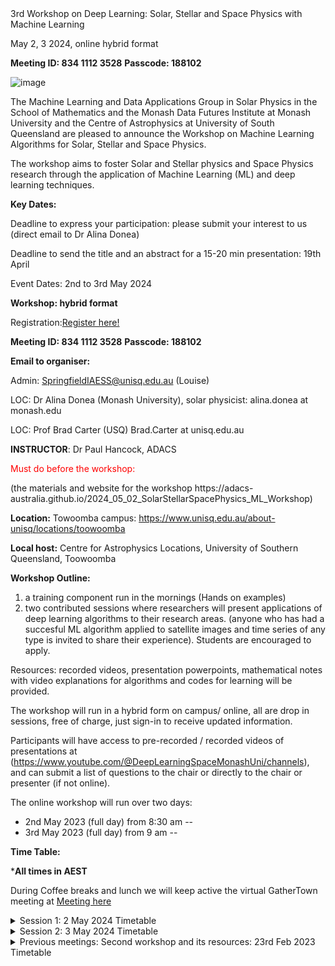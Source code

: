<!DOCTYPE html>
<html>
<head>
 3rd Workshop on Deep Learning: Solar, Stellar and Space Physics with Machine Learning <p>
May 2, 3 2024, online hybrid format	
	 
</head>


<body>
	
**Meeting ID: 834 1112 3528**
**Passcode: 188102**

![image](https://github.com/adonea/Third-workshop-on-Artificial-Intelligence-for-Space-Science-Research/blob/main/Logo_MDFI_MON_USQ.jpeg)

The Machine Learning and Data Applications Group in Solar Physics in  the School of Mathematics and the Monash Data Futures Institute at Monash University and the Centre of Astrophysics at University of South Queensland are pleased to announce the Workshop on Machine Learning Algorithms for Solar, Stellar and Space Physics.

The workshop aims to foster Solar and Stellar physics and Space Physics research through the application of Machine Learning (ML) and deep learning techniques.

**Key Dates:**

Deadline to express your participation: please submit your interest to us  (direct email to Dr Alina Donea)


Deadline to send the title and an abstract for a 15-20 min presentation: 19th April

Event Dates: 2nd to 3rd May 2024

**Workshop: hybrid format**


Registration:<a href="https://forms.office.com/Pages/ResponsePage.aspx?id=k_v7fbYZhUmsflAaN5OEVqSZBOqqhuFJg2Fzr60CZalUN0FBOUJWU1VXT0tHTUVVVkhMNklBVE9COC4u">Register here!</a>

**Meeting ID: 834 1112 3528**
**Passcode: 188102**

**Email to organiser:**	

Admin: SpringfieldIAESS@unisq.edu.au (Louise)

LOC: Dr Alina Donea (Monash University), solar physicist: alina.donea at monash.edu

LOC: Prof Brad Carter (USQ) Brad.Carter at unisq.edu.au

**INSTRUCTOR**: Dr Paul Hancock, ADACS

<body><p style="color:red;">Must do before the workshop:</p></body>
(the materials and website for the workshop 
https://adacs-australia.github.io/2024_05_02_SolarStellarSpacePhysics_ML_Workshop)

**Location:** Towoomba  campus:  https://www.unisq.edu.au/about-unisq/locations/toowoomba

**Local host:** Centre for Astrophysics Locations, University of Southern Queensland, Toowoomba



**Workshop Outline:**
1) a training component run in the mornings (Hands on examples)
2) two contributed sessions where researchers will present applications of deep learning algorithms to their research areas. (anyone who has had a succesful ML algorithm applied to satellite images and time series of any type is invited to share their experience). Students are encouraged to apply.
  
Resources: recorded videos, presentation powerpoints, mathematical notes with video explanations for algorithms and codes for learning will be provided. 


The workshop will run in a hybrid form on campus/ online, all are drop in sessions, free of charge, just sign-in to receive updated information.

 Participants will have access to pre-recorded / recorded videos of presentations  at (https://www.youtube.com/@DeepLearningSpaceMonashUni/channels), and can submit a list of questions to the chair or directly to the chair or presenter (if not online).

The online workshop will run over two days: 
	<div>
  <ul>
    <li>2nd May 2023  (full day) from 8:30 am --</li>
    <li>3rd May 2023  (full day) from 9 am --</li>
  </ul>
</div>
	


**Time Table:**

*<strong>All times in AEST</strong>

During Coffee breaks and lunch we will keep active the virtual GatherTown meeting at <a href="https://app.gather.town/invite?token=33FlcxEXR1GvgbRTlWEI"> Meeting here </a>

<details><summary>Session 1: 2 May 2024 Timetable</summary>
<p>


<table id="table69225">
  <thead>
    <tr>
      <th style="text-align: center;" id="table69225r1c1">
        Time
      </th>
      <th style="text-align: center;" id="table69225r1c2">
        Presenter
      </th>
      <th style="text-align: center;" id="table69225r1c3">
        Title
      </th>
      <th style="text-align: center;" id="table69225r1c4">
        Recorded session link
      </th>
      <th style="text-align: center;" id="table69225r1c5">
        Repos, Githubs
      </th>
    </tr>
  </thead>
  <tbody>
    <tr>
      <td style="text-align: center;" headers="table69225r1c1">
        9:00 a.m.
      </td>
      <td style="text-align: center;" headers="table69225r1c2">
       Prof. Brad Carter
      </td>
      <td style="text-align: center;" headers="table69225r1c3">
        Welcome to UniSQ, overview of relevant UniSQ research, feature of AI at USQueensland  <br><em></em>
      </td>
      <td style="text-align: center;" headers="table69225r1c4">
        Centre of Astrophysics, USQ
      </td>
      <td style="text-align: center;" headers="table69225r1c5">
       general
      </td>
    </tr>	  	 
  <tr>
      <td style="text-align: center;" headers="table69225r1c1">
        9:15 a.m. - 12:15 noon, with coffee break 10:30ish (Morning tea supplied, coffee is amazing))
      </td>
      <td style="text-align: center;" headers="table69225r1c2">
       <a href="https://staffportal.curtin.edu.au/staff/profile/view/paul-hancock-023877e7/">Dr Paul Hancock</a> , Curtin Univ,, ADACS <br><em>Institute</em>
      </td>
      <td style="text-align: center;" headers="table69225r1c3">
        WORKSHOP 1: Training for feature detection algorithms, imaged based analysis<P>
Introduce expert systems as the "simplest" AI.<P>
Use seismic data (time/distance plots) and the task of identifying ripples as an example of how we can move from human to computer identification.<P>
Investigate some of the features that humans look for in the images, which of these are "signal" and which are "noise".<P>
Discuss the difference between detection and characterisation.<P>
Create an algorithm (or modify existing one) which will help determine the SNR or similar metric for the data set.<P>
Build a "ripple detector" using our algorithm and apply it to images.<P>
This lesson will use Jupyter notebooks on people's local machines so they have something to take away after the event.<P>
      </td>
      <td style="text-align: center;" headers="table69225r1c4">
        <a href="https://www.youtube.com/@DeepLearningSpaceMonashUni/channels">TB released on Youtube</a> and 
	      <a href="https://adacs-australia.github.io/2024_05_02_SolarStellarSpacePhysics_ML_Workshop"> Materials and website </a>
      </td>
      <td style="text-align: center;" headers="table69225r1c5">
       workshop , meetonline at <a href="https://app.gather.town/invite?token=33FlcxEXR1GvgbRTlWEI"> Meeting here </a> 
      </td>
    </tr>
    <tr>
      <td style="text-align: center;" headers="table69225r1c1">
        12:00-1:00 p.m.  
      </td>
      <td style="text-align: center;" headers="table69225r1c2">
       Lunch supplied<br><em>Toowoomba Campus</em>
      </td>
      <td style="text-align: center;" headers="table69225r1c3">
       -- 
      </td>
      <td style="text-align: center;" headers="table69225r1c4">
        --
      </td>
      <td style="text-align: center;" headers="table69225r1c5">
       lunch
      </td>
    </tr>
    <tr>
      <td style="text-align: center;" headers="table69225r1c1">
        1:00-1:30 p.m. 
      </td>
      <td style="text-align: center;" headers="table69225r1c2">
       Dr Mark Cheung<br><em>CSIRO Australia</em> 
      </td>
      <td style="text-align: center;" headers="table69225r1c3">
       Applications of ML in Heliophysics
      </td>
      <td style="text-align: center;" headers="table69225r1c4">
        <a href="https://www.youtube.com/@DeepLearningSpaceMonashUni/channels">TB Youtubed</a> 
      </td>
      <td style="text-align: center;" headers="table69225r1c5">
       talk
      </td>
    </tr>	 
   <tr>
      <td style="text-align: center;" headers="table69225r1c1">
        1:30-2:00 p.m. 
      </td>
      <td style="text-align: center;" headers="table69225r1c2">
       Dr Mahsa Salehi<br><em>Department of Data Science and Artificial Intelligence, Monash University, Melbourne, VIC, Australia</em>
      </td>
      <td style="text-align: center;" headers="table69225r1c3">
        Improving position encoding of transformers for multivariate time series classification
      </td>
      <td style="text-align: center;" headers="table69225r1c4">
        <a href="https://www.youtube.com/@DeepLearningSpaceMonashUni/channels">TB Youtubed</a> 
      </td>
      <td style="text-align: center;" headers="table69225r1c5">
       talk
      </td>
    </tr>
    <tr>
      <td style="text-align: center;" headers="table69225r1c1">
        2:00-2:30 
      </td>
      <td style="text-align: center;" headers="table69225r1c2">
       Prof. Shravan Hanasoge, Faculty Member at the Tata Institute of Fundamental Research
Tata Institute of Fundamental Research, Mumbai 
  </td>
      <td style="text-align: center;" headers="table69225r1c3">
        Accelerating asteroseismic discovery using deep learning
      </td>
      <td style="text-align: center;" headers="table69225r1c4">
        ...
      </td>
      <td style="text-align: center;" headers="table69225r1c5">
       talk
      </td>
    </tr>  
	  <tr>
      <td style="text-align: center;" headers="table69225r1c1">
        2:30-3:00 
      </td>
      <td style="text-align: center;" headers="table69225r1c2">
       coffee/tea  time and questions, meet online <a href="https://app.gather.town/invite?token=33FlcxEXR1GvgbRTlWEI"> Meeting here </a>
  </td>
      <td style="text-align: center;" headers="table69225r1c3">
       ...
      </td>
      <td style="text-align: center;" headers="table69225r1c4">
        ...
      </td>
      <td style="text-align: center;" headers="table69225r1c5">
       ...
      </td>
    </tr> 
	  
  <tr>
      <td style="text-align: center;" headers="table69225r1c1">
        3:00-3:30 
      </td>
      <td style="text-align: center;" headers="table69225r1c2">
       Dr. Dan Marrable, Lead Data Scientist, Curtin Institute for Data Science
  </td>
      <td style="text-align: center;" headers="table69225r1c3">
        Overview of AI/ML applications used at CIDS
      </td>
      <td style="text-align: center;" headers="table69225r1c4">
        ...
      </td>
      <td style="text-align: center;" headers="table69225r1c5">
       talk
      </td>
    </tr>  
	  <tr style="text-align: center;">
      <td headers="table69225r1c1">
        3:30-4:00 p.m. 
      </td>
      <td headers="table69225r1c2">
        Dr. Siddharth Dhanpal <P>
		Tata Institute of Fundamental Research
      </td>
      <td headers="table69225r1c3">
        Asteroseismology of red giants using deep learning 
      </td>
      <td headers="table69225r1c4">
        Youtube
      </td>
      <td headers="table69225r1c5">
	     <a href="https://github.com/merceavanessa/sunquakes">github link</a> 
      </td>
    </tr>
    <tr>
      <td style="text-align: center;" headers="table69225r1c1">
        4:00-4:30 (30 min)
      </td>
      <td style="text-align: center;" headers="table69225r1c2">
       Prof. Matthew Graham, Research Professor of Astronomy at the California Institute of Technology and the Project Scientist for the Zwicky Transient Facility (ZTF)
  </td>
      <td style="text-align: center;" headers="table69225r1c3">
       The Challenges of Time Series Analysis
      </td>
      <td style="text-align: center;" headers="table69225r1c4">
        ...
      </td>
      <td style="text-align: center;" headers="table69225r1c5">
       talk
      </td>
    </tr>
	  
  </tbody>
</table>
<p>
  *<strong>All times in AEDT</strong>
</p>

</p>
</details>

	
<details><summary>Session 2: 3 May 2024 Timetable</summary>
<p>


<table id="table69225">
  <thead>
    <tr>
      <td style="text-align: center;" headers="table69225r1c1">
        9:00-9:20 a.m. 
      </td>
      <td style="text-align: center;" headers="table69225r1c2">
       <a href="https://christopher-lindsay.github.io/"> Christopher Lindsay</a> <br><em>Yale University, USA</em>
      </td>
      <td style="text-align: center;" headers="table69225r1c3">
        Detecting Solar Flares in Sun-as-a-Star Observations with Convolutional Neural Networks
      </td>
      <td style="text-align: center;" headers="table69225r1c4">
        <a href="https://www.youtube.com/@DeepLearningSpaceMonashUni/channels">TB Youtubed</a> 
      </td>
      <td style="text-align: center;" headers="table69225r1c5">
       talk
      </td>
    </tr>
<tr>
      <td style="text-align: center;" headers="table69225r1c1">
        9:20-9:40 a.m. 
      </td>
      <td style="text-align: center;" headers="table69225r1c2">
       Dr. Amr Hamada <br><em>National Solar Observatory, USA</em>
      </td>
      <td style="text-align: center;" headers="table69225r1c3">
        Improving Far-Side Solar Active Region Detection: A Deep Learning Approach
      </td>
      <td style="text-align: center;" headers="table69225r1c4">
        <a href="https://www.youtube.com/@DeepLearningSpaceMonashUni/channels">TB Youtubed</a> 
      </td>
      <td style="text-align: center;" headers="table69225r1c5">
       talk
      </td>
    </tr>
<tr>
      <td style="text-align: center;" headers="table69225r1c1">
        9:40-10:00 a.m. 
      </td>
      <td style="text-align: center;" headers="table69225r1c2">
       Dr Mitch Creelman <br><em>National Solar Observatory, USA</em>
      </td>
      <td style="text-align: center;" headers="table69225r1c3">
	      Implementation of Discriminator Neural Networks for QAQC, Operational Implementations of AI at NISPDC
      </td>
      <td style="text-align: center;" headers="table69225r1c4">
        <a href="https://www.youtube.com/@DeepLearningSpaceMonashUni/channels">TB Youtubed</a> 
      </td>
      <td style="text-align: center;" headers="table69225r1c5">
       talk
      </td>
    </tr>
  </thead>
  <tbody>
	  <tr>
      <td style="text-align: center;" headers="table69225r1c1">
        10:10 a.m. - 1:00 p.m. (coffee break is most likely 11:10 am, supplied)
      </td>
      <td style="text-align: center;" headers="table69225r1c2">
       <a href="https://staffportal.curtin.edu.au/staff/profile/view/paul-hancock-023877e7/"> Dr Paul Hancock</a>, Curtin Univ,, ADACS <br><em>Institute</em>
      </td>
      <td style="text-align: center;" headers="table69225r1c3">
       Workshop 2: Time series forcasting with ML(P)
	      Introduce time series data and what challenges are different from other types of data<P>
The workshop will focus on predicting Sun spot numbers using historical data<P>
hands on experience with something relevant to the learner's field<P>
simple enough to get results in the 3hr slot, but with enough detail that people can apply the lessons learned to their own data.<P>
Explore various methods for prediction, validation, measuring error, and tuning models.<P>
We will use scikit learn as the library, but the methods and techniques that we explore are available / applicable to other ML libraries.<P>
This lesson will also use Jupyter notebooks.<P>
      </td>
      <td style="text-align: center;" headers="table69225r1c4">
        <a href="https://www.youtube.com/@DeepLearningSpaceMonashUni/channels">Youtube</a> 
      </td>
      <td style="text-align: center;" headers="table69225r1c5">
       workshop, meetonline <a href="https://app.gather.town/invite?token=33FlcxEXR1GvgbRTlWEI"> Meeting here </a>
      </td>
    </tr>
<tr>
      <td style="text-align: center;" headers="table69225r1c1">
        1:00 p.m. - 2 p.m.
      </td>
      <td style="text-align: center;" headers="table69225r1c2">
       lunch supplied
      </td>
      <td style="text-align: center;" headers="table69225r1c3">
       --
      </td>
      <td style="text-align: center;" headers="table69225r1c4">
        --
      </td>
      <td style="text-align: center;" headers="table69225r1c5">
       meet virtually 
      </td>
    </tr>	  
   <tr>
      <td style="text-align: center;" headers="table69225r1c1">
        2:00 p.m. - 2:30 p.m.
      </td>
      <td style="text-align: center;" headers="table69225r1c2">
      Dr Prasad Mani 
      </td>
      <td style="text-align: center;" headers="table69225r1c3">
     Magnetic field in the Sun emergences unaffected by large-scale surface flows 
      </td>
      <td style="text-align: center;" headers="table69225r1c4">
        Using deep-learning, we are able to peer through individual, highly noisy, flow images around magnetic regions in the Sun. Convolution neural networks improved S/N threshold in these images by a factor of  √2. 
      </td>
      <td style="text-align: center;" headers="table69225r1c5">
       group
      </td>
    </tr>
    <tr>
      <td style="text-align: center;" headers="table69225r1c1">
        2:30 p.m. - 2:50 p.m.
      </td>
      <td style="text-align: center;" headers="table69225r1c2">
      Mr Angel Martinez Cifuentes, Monash Univ
      </td>
      <td style="text-align: center;" headers="table69225r1c3">
      Sunquakes in the Sun (useful information when searching for staquakes)
      </td>
      <td style="text-align: center;" headers="table69225r1c4">
       <a href="https://www.youtube.com/@DeepLearningSpaceMonashUni/channels">Youtube</a>  
      </td>
      <td style="text-align: center;" headers="table69225r1c5">
       talks
      </td>
    </tr>
	<tr>
      <td style="text-align: center;" headers="table69225r1c1">
        2:50 p.m. - 3:05 p.m.
      </td>
      <td style="text-align: center;" headers="table69225r1c2">
      Dr Belinda Nicholson, USQ 
      </td>
      <td style="text-align: center;" headers="table69225r1c3">
      Gaussian process regression and stellar parameters 
      </td>
      <td style="text-align: center;" headers="table69225r1c4">
       <a href="https://www.youtube.com/@DeepLearningSpaceMonashUni/channels">Youtube</a>  
      </td>
      <td style="text-align: center;" headers="table69225r1c5">
       talks
      </td>
    </tr>
	  <tr style="text-align: center;">
      <td headers="table69225r1c1">
        3:05-3:25 p.m. 
      </td>
      <td headers="table69225r1c2">
        Matthew G Lennard, Sheffield University 
      </td>
      <td headers="table69225r1c3">
        Seeking plasma flow structures in emerging active regions with machine learning
      </td>
      <td headers="table69225r1c4">
        Youtube
      </td>
      <td headers="table69225r1c5">
	     <a href="https://github.com/merceavanessa/sunquakes">github link</a> 
      </td>
    </tr>
	  <tr>
      <td style="text-align: center;" headers="table69225r1c1">
        3:25 p.m. - 3:40 p.m.
      </td>
      <td style="text-align: center;" headers="table69225r1c2">
Closing  Trivia quiz: "Whose research is this?" 
      </td>
      <td style="text-align: center;" headers="table69225r1c3">
      Quiz on general knowledge on stars, sun, discoveries,AI
      </td>
      <td style="text-align: center;" headers="table69225r1c4">
       ...
      </td>
      <td style="text-align: center;" headers="table69225r1c5">
       quiz and win
      </td>
    </tr>  
	 
  </tbody>
</table>
<p>
  *<strong>All times in AEDT</strong>
</p>

</p>
</details>




<details><summary>Previous meetings: Second workshop and its resources:  23rd Feb 2023 Timetable</summary>
<p>


<table id="table69225">
  <thead>
    <tr>
      <th style="text-align: center;" id="table69225r1c1">
        Time
      </th>
      <th style="text-align: center;" id="table69225r1c2">
        Presenter
      </th>
      <th style="text-align: center;" id="table69225r1c3">
        Title
      </th>
      <th style="text-align: center;" id="table69225r1c4">
        Recorded session link
      </th>
      <th style="text-align: center;" id="table69225r1c5">
        Repos, Githubs
      </th>
    </tr>
  </thead>
  <tbody>
    <tr>
      <td style="text-align: center;" headers="table69225r1c1">
        9:00 a.m.
      </td>
      <td style="text-align: center;" headers="table69225r1c2">
        Ivan Milic<br><em>Leibniz Institute for Solar Physics - KIS</em>
      </td>
      <td style="text-align: center;" headers="table69225r1c3">
        Inferring Properties of the Solar Atmosphere From the Spectropolarimetric Observations Using Neural Networks
      </td>
      <td style="text-align: center;" headers="table69225r1c4">
        <a href="https://www.youtube.com/@DeepLearningSpaceMonashUni/channels">Youtube</a> 
      </td>
      <td style="text-align: center;" headers="table69225r1c5">
       talk
      </td>
    </tr>
    <tr style="text-align: center;">
      <td headers="table69225r1c1">
        9:30-10:45 a.m.
      </td>
      <td style="text-align: center;" headers="table69225r1c2">
        Workshop 1 by Ivan Milic
      </td>
      <td headers="table69225r1c3">
        notebooks and slides for DNN inversion lecture at monash ML workshop
      </td>
      <td headers="table69225r1c4">
        <a href="https://github.com/ivanzmilic/monash_workshop"> github link </a>  
      </td>
      <td headers="table69225r1c5">
        <a href="https://github.com/ivanzmilic/monash_workshop"> github link </a>  
      </td>
    </tr>
    <tr style="text-align: center;">
      <td headers="table69225r1c1">
        11:00 a.m. (Melbourne time)
      </td>
      <td style="text-align: center;" headers="table69225r1c2">
        <span style="background-color: #FFFF00"> special guest: Dr. Enrico Camporealle </span><br><em>NSO</em>
      </td> 
      <td headers="table69225r1c3">
        Space Weather and ML Trends 
      </td>
      <td headers="table69225r1c4">
        <a href="https://www.youtube.com/@DeepLearningSpaceMonashUni/channels">Youtube</a> 
      </td>
      <td headers="table69225r1c5">
        abstract
      </td>
    </tr>
    <tr>
      <td style="text-align: center;" headers="table69225r1c1">
        12:00 p.m. 
      </td>
      <td style="text-align: center;" headers="table69225r1c2">
         Workshop 2 by Ana Maria Perea 
      </td>
      <td style="text-align: center;" headers="table69225r1c3">
        PCa_tutorial
      </td>
      <td style="text-align: center;" headers="table69225r1c4">
        talk:<a href="https://github.com/pereaanamaria/PCa_tutorial">Youtube</a> 
      </td>
      <td style="text-align: center;" headers="table69225r1c5">
	      <a href="https://github.com/pereaanamaria/PCa_tutorial">github link</a> 
      </td>
    </tr>
    <tr style="text-align: center;">
      <td headers="table69225r1c1">
        1-2 p.m. 
      </td>
      <td headers="table69225r1c2">
        Lunch
      </td>
      <td headers="table69225r1c3">
        zoom chats online from 1:40-2 pm, cameras on, smile you are on camera
      </td>
      <td headers="table69225r1c4">
        TBA
      </td>
      <td headers="table69225r1c5">
       &nbsp;
      </td>
    </tr>
  <tr style="text-align: center;">
      <td headers="table69225r1c1">
        2-3 p.m. 
      </td>
      <td headers="table69225r1c2">
        Workshop 3 by  Mathilde Ritman
      </td>
      <td headers="table69225r1c3">
        Training and interrogating convolutional neural networks for a classification problem
      </td>
      <td headers="table69225r1c4">
        Youtube
      </td>
      <td headers="table69225r1c5">
      <a href="https://github.com/meritman/monash-workshop.git">github resources</a>
      </td>
    </tr>  
    <tr style="text-align: center;">
      <td headers="table69225r1c1">
        4-6 p.m. 
      </td>
      <td headers="table69225r1c2">
        Workshop 4 by Vanesssa Mercea
      </td>
      <td headers="table69225r1c3">
        Time predictions/analysis:Location prediction
Aplication OD :Visuals
      </td>
      <td headers="table69225r1c4">
        Youtube
      </td>
      <td headers="table69225r1c5">
	     <a href="https://github.com/merceavanessa/sunquakes">github link</a> 
      </td>
    </tr>
  </tbody>
</table>
<p>
  *<strong>All times in AEDT</strong>
</p>

</p>
</details>





</html>

